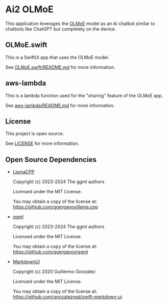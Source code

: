 # Ai2 OLMoE

This application leverages the [OLMoE](https://huggingface.co/collections/allenai/olmoe-66cf678c047657a30c8cd3da) model as an Ai chatbot similar to chatbots like ChatGPT but completely on the device.

## OLMoE.swift

This is a SwiftUI app that uses the OLMoE model.

See [OLMoE.swift/README.md](OLMoE.swift/README.md) for more information.

## aws-lambda

This is a lambda function used for the "sharing" feature of the OLMoE app.

See [aws-lambda/README.md](aws-lambda/README.md) for more information.

## License

This project is open source.

See [LICENSE](LICENSE) for more information.

## Open Source Dependencies

- [LlamaCPP](https://github.com/ggerganov/llama.cpp)

    Copyright (c) 2023-2024 The ggml authors

    Licensed under the MIT License.

    You may obtain a copy of the license at:
    <https://github.com/ggerganov/llama.cpp>

- [ggml](https://github.com/ggerganov/ggml)

    Copyright (c) 2023-2024 The ggml authors

    Licensed under the MIT License.

    You may obtain a copy of the license at:
    <https://github.com/ggerganov/ggml>

- [MarkdownUI](https://github.com/gonzalezreal/swift-markdown-ui)

    Copyright (c) 2020 Guillermo Gonzalez

    Licensed under the MIT License.

    You may obtain a copy of the license at:
    <https://github.com/gonzalezreal/swift-markdown-ui>

